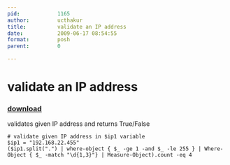 ```yaml
---
pid:            1165
author:         ucthakur
title:          validate an IP address
date:           2009-06-17 08:54:55
format:         posh
parent:         0

---
```


# validate an IP address

### [download](Scripts\1165.ps1)

validates given IP address and returns True/False	

```posh
# validate given IP address in $ip1 variable
$ip1 = "192.168.22.455"
($ip1.split(".") | where-object { $_ -ge 1 -and $_ -le 255 } | Where-Object { $_ -match "\d{1,3}"} | Measure-Object).count -eq 4


```
